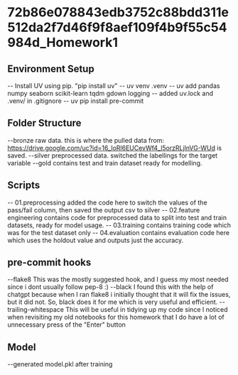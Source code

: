 # 72b86e078843edb3752c88bdd311e512da2f7d46f9f8aef109f4b9f55c54984d_Homework1

## Environment Setup
-- Install UV using pip. "pip install uv"
-- uv venv .venv
-- uv add pandas numpy seaborn scikit-learn tqdm gdown logging
-- added uv.lock and .venv/ in .gitignore
-- uv pip install pre-commit

## Folder Structure
--bronze
    raw data. this is where the pulled data from: https://drive.google.com/uc?id=16_IoRl6EUCevWf4_l5orzRLjlnVG-WUd is saved.
--silver
    preprocessed data. switched the labellings for the target variable
--gold
    contains test and train dataset ready for modelling.

## Scripts
-- 01.preprocessing
    added the code here to switch the values of the pass/fail column, then saved the output csv to silver
-- 02.feature engineering
    contains code for preprocessed data to split into test and train datasets, ready for model usage.
-- 03.training
    contains training code which was for the test dataset only
-- 04.evaluation
    contains evaluation code here which uses the holdout value and outputs just the accuracy.

## pre-commit hooks
--flake8
    This was the mostly suggested hook, and I guess my most needed since i dont usually follow pep-8 :)
--black
    I found this with the help of chatgpt because when I ran flake8 i initially thought that it will fix the issues, but it did not.
    So, black does it for me which is very useful and efficient.
--trailing-whitespace
    This will be useful in tidying up my code since I noticed when revisiting my old notebooks for this homework that I do have a lot
    of unnecessary press of the "Enter" button

## Model
--generated model.pkl after training